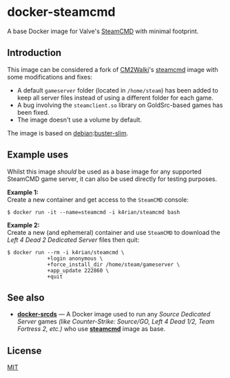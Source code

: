 docker-steamcmd
=====

A base Docker image for Valve's [SteamCMD](https://developer.valvesoftware.com/wiki/SteamCMD) with minimal footprint.



## Introduction 

This image can be considered a fork of [CM2Walki](https://github.com/CM2Walki)'s [steamcmd](https://github.com/CM2Walki/steamcmd) image with some modifications and fixes:

- A default `gameserver` folder (located in `/home/steam`) has been added to keep all server files instead of using a different folder for each game.
- A bug involving the `steamclient.so` library on GoldSrc-based games has been fixed.
- The image doesn't use a volume by default.

The image is based on [debian](https://hub.docker.com/_/debian/):[buster-slim](https://hub.docker.com/_/debian/?tab=tags&page=1&name=buster-slim).



## Example uses

Whilst this image *should* be used as a base image for any supported SteamCMD game server, it can also be used directly for testing purposes.

__Example 1:__                                 
Create a new container and get access to the `SteamCMD` console:
```
$ docker run -it --name=steamcmd -i k4rian/steamcmd bash
```


__Example 2:__                                  
Create a new (and ephemeral) container and use `SteamCMD` to download the *Left 4 Dead 2 Dedicated Server* files then quit:
```
$ docker run --rm -i k4rian/steamcmd \
             +login anonymous \
             +force_install_dir /home/steam/gameserver \
             +app_update 222860 \
             +quit
```



## See also

* __[docker-srcds](https://github.com/k4rian/docker-srcds)__ — A Docker image used to run any *Source Dedicated Server* games *(like Counter-Strike: Source/GO, Left 4 Dead 1/2, Team Fortress 2, etc.)* who use __[steamcmd](#)__ image as base.



## License

[MIT](LICENSE)